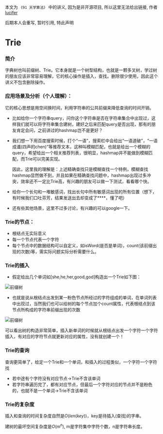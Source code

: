 本文为 `《91 天学算法》` 中的讲义, 因为是非开源项目, 所以这里无法给出链接, 作者 [lucifer](https://lucifer.ren/blog/2020/05/23/91-algo/) 

后期本人会重写, 暂时引用, 特此声明

# Trie

### 简介

字典树也叫前缀树、Trie。它本身就是一个树型结构，也就是一颗多叉树，学过树的朋友应该非常容易理解，它的核心操作是插入，查找。删除很少使用，因此这个讲义不包含删除操作。

### 应用场景及分析（个人理解）：

它的核心思想是用空间换时间，利用字符串的公共前缀来降低查询的时间开销。

- 比如给你一个字符串query，问你这个字符串是否在字符串集合中出现过，这样我们就可以将字符串集合建树，建好之后来匹配query是否出现，那有的朋友肯定会问，之前讲过的hashmap岂不是更好？
- 我们想一下用百度搜索时候，打个“一语”，搜索栏中会给出“一语道破”，“一语成谶(四声的chen)”等推荐文本，这种叫模糊匹配，也就是给出一个模糊的query，希望给出一个相关推荐列表，很明显，hashmap并不能做到模糊匹配，而Trie可以完美实现。

    因此，这里我的理解是：上述精确查找只是模糊查找一个特例，模糊查找hashmap显然做不到，并且如果在精确查找问题中，hashmap出现过多冲突，效率还不一定比Trie高，有兴趣的朋友可以做一下测试，看看哪个快。

- 给你一个长句和一堆敏感词，找出长句中所有敏感词出现的所有位置（想下，有时候我们口吐芬芳，结果发送出去却变成了****，懂了吧）
- 还有些其他场景，这里不过多讨论，有兴趣的可以google一下。

### Trie的节点：

- 根结点无实际意义
- 每一个节点代表一个字符
- 每个节点中的数据结构可以自定义，如isWord(是否是单词)，count(该前缀出现的次数)等，需实际问题实际分析需要什么。

### Trie的插入

- 假定给出几个单词如[she,he,her,good,god]构造出一个Trie如下图：

![前缀树](assets/trie/Untitled.png)

- 也就是说从根结点出发到某一粉色节点所经过的字符组成的单词，在单词列表中出现过，当然我们也可以给树的每个节点加个count属性，代表根结点到该节点所构成的字符串前缀出现的次数

![前缀树](assets/trie/Untitled%201.png)

可以看出树的构造非常简单，插入新单词的时候就从根结点出发一个字符一个字符插入，有对应的字符节点就更新对应的属性，没有就创建一个！

### Trie的查询

查询更简单了，给定一个Trie和一个单词，和插入的过程类似，一个字符一个字符找

- 若中途有个字符没有对应节点→Trie不含该单词
- 若字符串遍历完了，都有对应节点，但最后一个字符对应的节点并不是粉色的，也就不是一个单词→Trie不含该单词

### Trie的复杂度

插入和查询的时间复杂度自然是$O(len(key))$，key是待插入(查找)的字串。

建树的最坏空间复杂度是$O(m^{n})$, m是字符集中字符个数，n是字符串长度。

